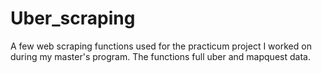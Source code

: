 # Uber_scraping

A few web scraping functions used for the practicum project I worked on during my master's program. The functions full uber and mapquest data.
